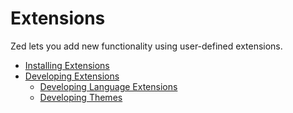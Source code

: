 # Extensions

Zed lets you add new functionality using user-defined extensions.

- [Installing Extensions](./extensions/installing-extensions.md)
- [Developing Extensions](./extensions/developing-extensions.md)
  - [Developing Language Extensions](./extensions/developing-language-extensions.md)
  - [Developing Themes](./extensions/developing-themes.md)
